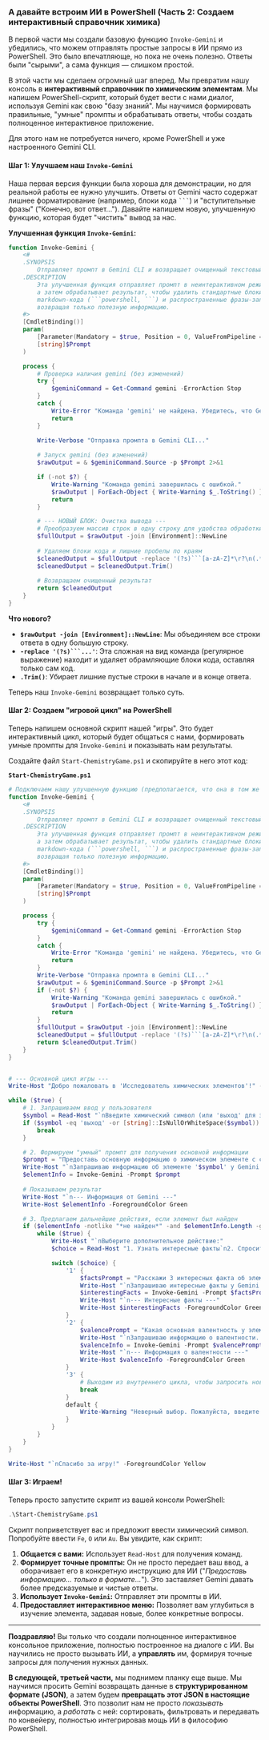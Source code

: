 ### **А давайте встроим ИИ в PowerShell (Часть 2: Создаем интерактивный справочник химика)**

В первой части мы создали базовую функцию `Invoke-Gemini` и убедились, что можем отправлять простые запросы в ИИ прямо из PowerShell. Это было впечатляюще, но пока не очень полезно. Ответы были "сырыми", а сама функция — слишком простой.

В этой части мы сделаем огромный шаг вперед. Мы превратим нашу консоль в **интерактивный справочник по химическим элементам**. Мы напишем PowerShell-скрипт, который будет вести с нами диалог, используя Gemini как свою "базу знаний". Мы научимся формировать правильные, "умные" промпты и обрабатывать ответы, чтобы создать полноценное интерактивное приложение.

Для этого нам не потребуется ничего, кроме PowerShell и уже настроенного Gemini CLI.

#### **Шаг 1: Улучшаем наш `Invoke-Gemini`**

Наша первая версия функции была хороша для демонстрации, но для реальной работы ее нужно улучшить. Ответы от Gemini часто содержат лишнее форматирование (например, блоки кода ` ``` `) и "вступительные фразы" ("Конечно, вот ответ..."). Давайте напишем новую, улучшенную функцию, которая будет "чистить" вывод за нас.

**Улучшенная функция `Invoke-Gemini`:**
```powershell
function Invoke-Gemini {
    <#
    .SYNOPSIS
        Отправляет промпт в Gemini CLI и возвращает очищенный текстовый ответ.
    .DESCRIPTION
        Эта улучшенная функция отправляет промпт в неинтерактивном режиме,
        а затем обрабатывает результат, чтобы удалить стандартные блоки
        markdown-кода (```powershell, ```) и распространенные фразы-заполнители,
        возвращая только полезную информацию.
    #>
    [CmdletBinding()]
    param(
        [Parameter(Mandatory = $true, Position = 0, ValueFromPipeline = $true)]
        [string]$Prompt
    )

    process {
        # Проверка наличия gemini (без изменений)
        try {
            $geminiCommand = Get-Command gemini -ErrorAction Stop
        }
        catch {
            Write-Error "Команда 'gemini' не найдена. Убедитесь, что Gemini CLI установлен."
            return
        }

        Write-Verbose "Отправка промпта в Gemini CLI..."
        
        # Запуск gemini (без изменений)
        $rawOutput = & $geminiCommand.Source -p $Prompt 2>&1

        if (-not $?) {
            Write-Warning "Команда gemini завершилась с ошибкой."
            $rawOutput | ForEach-Object { Write-Warning $_.ToString() }
            return
        }

        # --- НОВЫЙ БЛОК: Очистка вывода ---
        # Преобразуем массив строк в одну строку для удобства обработки
        $fullOutput = $rawOutput -join [Environment]::NewLine
        
        # Удаляем блоки кода и лишние пробелы по краям
        $cleanedOutput = $fullOutput -replace '(?s)```[a-zA-Z]*\r?\n(.*?)\r?\n```', '$1'
        $cleanedOutput = $cleanedOutput.Trim()
        
        # Возвращаем очищенный результат
        return $cleanedOutput
    }
}
```
**Что нового?**
*   **`$rawOutput -join [Environment]::NewLine`**: Мы объединяем все строки ответа в одну большую строку.
*   **`-replace '(?s)```...'`**: Эта сложная на вид команда (регулярное выражение) находит и удаляет обрамляющие блоки кода, оставляя только сам код.
*   **`.Trim()`**: Убирает лишние пустые строки в начале и в конце ответа.

Теперь наш `Invoke-Gemini` возвращает только суть.

#### **Шаг 2: Создаем "игровой цикл" на PowerShell**

Теперь напишем основной скрипт нашей "игры". Это будет интерактивный цикл, который будет общаться с нами, формировать умные промпты для `Invoke-Gemini` и показывать нам результаты.

Создайте файл `Start-ChemistryGame.ps1` и скопируйте в него этот код:

**`Start-ChemistryGame.ps1`**
```powershell
# Подключаем нашу улучшенную функцию (предполагается, что она в том же файле или в вашем профиле PowerShell)
function Invoke-Gemini {
    <#
    .SYNOPSIS
        Отправляет промпт в Gemini CLI и возвращает очищенный текстовый ответ.
    .DESCRIPTION
        Эта улучшенная функция отправляет промпт в неинтерактивном режиме,
        а затем обрабатывает результат, чтобы удалить стандартные блоки
        markdown-кода (```powershell, ```) и распространенные фразы-заполнители,
        возвращая только полезную информацию.
    #>
    [CmdletBinding()]
    param(
        [Parameter(Mandatory = $true, Position = 0, ValueFromPipeline = $true)]
        [string]$Prompt
    )

    process {
        try {
            $geminiCommand = Get-Command gemini -ErrorAction Stop
        }
        catch {
            Write-Error "Команда 'gemini' не найдена. Убедитесь, что Gemini CLI установлен."
            return
        }
        Write-Verbose "Отправка промпта в Gemini CLI..."
        $rawOutput = & $geminiCommand.Source -p $Prompt 2>&1
        if (-not $?) {
            Write-Warning "Команда gemini завершилась с ошибкой."
            $rawOutput | ForEach-Object { Write-Warning $_.ToString() }
            return
        }
        $fullOutput = $rawOutput -join [Environment]::NewLine
        $cleanedOutput = $fullOutput -replace '(?s)```[a-zA-Z]*\r?\n(.*?)\r?\n```', '$1'
        return $cleanedOutput.Trim()
    }
}


# --- Основной цикл игры ---
Write-Host "Добро пожаловать в 'Исследователь химических элементов'!" -ForegroundColor Yellow

while ($true) {
    # 1. Запрашиваем ввод у пользователя
    $symbol = Read-Host "`nВведите химический символ (или 'выход' для завершения)"
    if ($symbol -eq 'выход' -or [string]::IsNullOrWhiteSpace($symbol)) {
        break
    }

    # 2. Формируем "умный" промпт для получения основной информации
    $prompt = "Предоставь основную информацию о химическом элементе с символом '$symbol'. Ответь кратко, только в формате: Название, Символ, Атомный номер, Атомная масса."
    Write-Host "`nЗапрашиваю информацию об элементе '$symbol' у Gemini..." -ForegroundColor Cyan
    $elementInfo = Invoke-Gemini -Prompt $prompt
    
    # Показываем результат
    Write-Host "`n--- Информация от Gemini ---"
    Write-Host $elementInfo -ForegroundColor Green

    # 3. Предлагаем дальнейшие действия, если элемент был найден
    if ($elementInfo -notlike "*не найден*" -and $elementInfo.Length -gt 0) {
        while ($true) {
            Write-Host "`nВыберите дополнительное действие:"
            $choice = Read-Host "1. Узнать интересные факты`n2. Спросить о валентности`n3. Ввести другой элемент"

            switch ($choice) {
                '1' {
                    $factsPrompt = "Расскажи 3 интересных факта об элементе с символом '$symbol'."
                    Write-Host "`nЗапрашиваю интересные факты у Gemini..." -ForegroundColor Cyan
                    $interestingFacts = Invoke-Gemini -Prompt $factsPrompt
                    Write-Host "`n--- Интересные факты ---"
                    Write-Host $interestingFacts -ForegroundColor Green
                }
                '2' {
                    $valencePrompt = "Какая основная валентность у элемента с символом '$symbol' и почему?"
                    Write-Host "`nЗапрашиваю информацию о валентности..." -ForegroundColor Cyan
                    $valenceInfo = Invoke-Gemini -Prompt $valencePrompt
                    Write-Host "`n--- Информация о валентности ---"
                    Write-Host $valenceInfo -ForegroundColor Green
                }
                '3' {
                    # Выходим из внутреннего цикла, чтобы запросить новый элемент
                    break
                }
                default {
                    Write-Warning "Неверный выбор. Пожалуйста, введите 1, 2 или 3."
                }
            }
        }
    }
}

Write-Host "`nСпасибо за игру!" -ForegroundColor Yellow
```

#### **Шаг 3: Играем!**

Теперь просто запустите скрипт из вашей консоли PowerShell:
```powershell
.\Start-ChemistryGame.ps1
```
Скрипт поприветствует вас и предложит ввести химический символ. Попробуйте ввести `Fe`, `O` или `Au`. Вы увидите, как скрипт:
1.  **Общается с вами:** Использует `Read-Host` для получения команд.
2.  **Формирует точные промпты:** Он не просто передает ваш ввод, а оборачивает его в конкретную инструкцию для ИИ ("*Предоставь информацию... только в формате...*"). Это заставляет Gemini давать более предсказуемые и чистые ответы.
3.  **Использует `Invoke-Gemini`:** Отправляет эти промпты в ИИ.
4.  **Предоставляет интерактивное меню:** Позволяет вам углубиться в изучение элемента, задавая новые, более конкретные вопросы.

---

**Поздравляю!** Вы только что создали полноценное интерактивное консольное приложение, полностью построенное на диалоге с ИИ. Вы научились не просто вызывать ИИ, а **управлять** им, формируя точные запросы для получения нужных данных.

**В следующей, третьей части,** мы поднимем планку еще выше. Мы научимся просить Gemini возвращать данные в **структурированном формате (JSON)**, а затем будем **превращать этот JSON в настоящие объекты PowerShell**. Это позволит нам не просто *показывать* информацию, а *работать* с ней: сортировать, фильтровать и передавать по конвейеру, полностью интегрировав мощь ИИ в философию PowerShell.